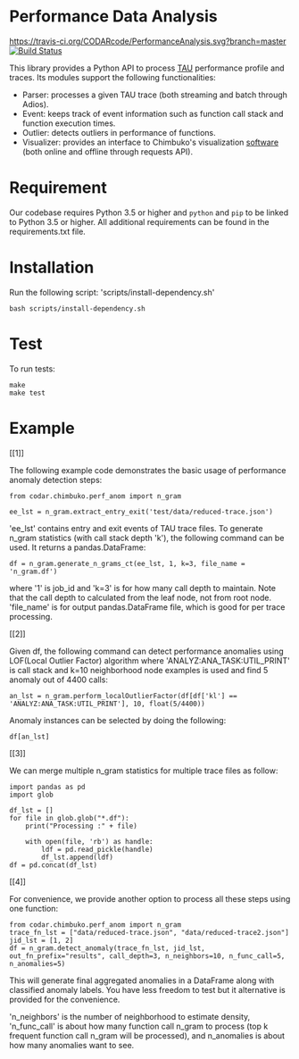 # Performance Data Analysis
https://travis-ci.org/CODARcode/PerformanceAnalysis.svg?branch=master
[![Build Status](https://travis-ci.org/CODARcode/PerformanceAnalysis.svg?branch=master)](https://travis-ci.org/CODARcode/PerformanceAnalysis) 


This library provides a Python API to process [TAU](http://tau.uoregon.edu) performance profile and traces. Its modules support the following functionalities:

  - Parser: processes a given TAU trace (both streaming and batch through Adios).
  - Event: keeps track of event information such as function call stack and function execution times.
  - Outlier: detects outliers in performance of functions.
  - Visualizer: provides an interface to Chimbuko's visualization [software](https://github.com/CODARcode/ChimbukoVisualization) (both online and offline through requests API).

# Requirement

Our codebase requires Python 3.5 or higher 
and `python` and `pip` to be linked to Python 3.5 or higher.
All additional requirements can be found in the requirements.txt file.

# Installation

Run the following script: 'scripts/install-dependency.sh'

    bash scripts/install-dependency.sh

# Test

To run tests:

    make
    make test

# Example

[[1]]

The following example code demonstrates the basic usage of performance anomaly detection steps:

    from codar.chimbuko.perf_anom import n_gram

    ee_lst = n_gram.extract_entry_exit('test/data/reduced-trace.json')

'ee\_lst' contains entry and exit events of TAU trace files. To generate n\_gram statistics (with call stack depth 'k'), the following command can be used. It returns a pandas.DataFrame:

    df = n_gram.generate_n_grams_ct(ee_lst, 1, k=3, file_name = 'n_gram.df')

where '1' is job\_id and 'k=3' is for how many call depth to maintain. Note that the call depth to calculated from the leaf node, not from root node. 'file\_name' is for output pandas.DataFrame file, which is good for per trace processing.

[[2]]

Given df, the following command can detect performance anomalies using LOF(Local Outlier Factor) algorithm where 'ANALYZ:ANA\_TASK:UTIL\_PRINT' is call stack and k=10 neighborhood node examples is used and find 5 anomaly out of 4400 calls:

    an_lst = n_gram.perform_localOutlierFactor(df[df['kl'] == 'ANALYZ:ANA_TASK:UTIL_PRINT'], 10, float(5/4400))

Anomaly instances can be selected by doing the following:

    df[an_lst]

[[3]]

We can merge multiple n\_gram statistics for multiple trace files as follow:

    import pandas as pd
    import glob

    df_lst = []
    for file in glob.glob("*.df"):
        print("Processing :" + file)
    
        with open(file, 'rb') as handle:
            ldf = pd.read_pickle(handle)
            df_lst.append(ldf)
    df = pd.concat(df_lst)

[[4]]

For convenience, we provide another option to process all these steps using one function:

    from codar.chimbuko.perf_anom import n_gram
    trace_fn_lst = ["data/reduced-trace.json", "data/reduced-trace2.json"]
    jid_lst = [1, 2]
    df = n_gram.detect_anomaly(trace_fn_lst, jid_lst, out_fn_prefix="results", call_depth=3, n_neighbors=10, n_func_call=5, n_anomalies=5)

This will generate final aggregated anomalies in a DataFrame along with classified anomaly labels.  You have less freedom to test but it alternative is provided for the convenience. 

'n_neighbors' is the number of neighborhood to estimate density, 'n_func_call' is about how many function call n\_gram to process (top k frequent function call n\_gram will be processed), and n_anomalies is about how many anomalies want to see.
